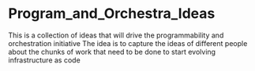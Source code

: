 # Program_and_Orchestra_Ideas
This is a collection of ideas that will drive the programmability and orchestration initiative
The idea is to capture the ideas of different people about the chunks of work that need to be done to start evolving infrastructure as code
